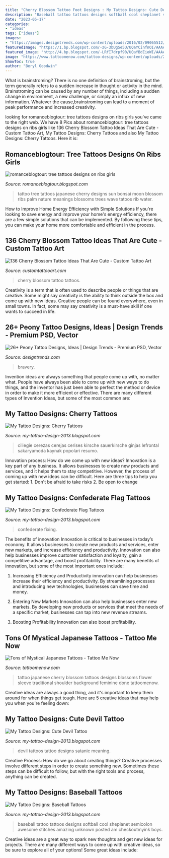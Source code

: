 ```yaml
---
title: "Cherry Blossom Tattoo Foot Designs : My Tattoo Designs: Cute Devil Tattoo"
description: "Baseball tattoo tattoos designs softball cool sheplanet semicolon awesome stitches amazing unknown posted am checkoutmyink boys"
date: "2023-05-17"
categories:
- "ideas"
tags: ["ideas"]
images:
- "https://images.designtrends.com/wp-content/uploads/2016/02/09065512/Dot-Work-Peony-Tattoo-Design.jpg"
featuredImage: "https://1.bp.blogspot.com/-zG-3bUgSe5U/UQaYCinfnOI/AAAAAAAAWLQ/8S6p07iHRNo/s1600/after_restoring_and_fixing_rebel_flag_tattoo_by_enokisoju-d5bf2tr.jpg"
featured_image: "http://4.bp.blogspot.com/-LRfI7drpf90/UQaYBdEioWI/AAAAAAAAWKo/gJHbFi272aU/s1600/cute-devil.jpg"
image: "https://www.tattoomenow.com/tattoo-designs/wp-content/uploads/2013/01/front_of_the_sleeve.jpg"
ShowToc: true
author: "Beryl Goodwin"
---
```



What is brainstroming?
There is no one definition of brainstroming, but the term generally refers to a sudden increase in thought or activity in the mind. Brainstroming can be caused by any number of things, including a sudden change in environment, a new challenge, or simply an influx of new information. Whatever the cause,brainstroming can lead to a moment of peak performance and increased creativity.

	

		
looking for romanceblogtour: tree tattoos designs on ribs girls you've came to the right web. We have 8 Pics about romanceblogtour: tree tattoos designs on ribs girls like 136 Cherry Blossom Tattoo Ideas That Are Cute - Custom Tattoo Art, My Tattoo Designs: Cherry Tattoos and also My Tattoo Designs: Cherry Tattoos. Here it is:
		
    
## Romanceblogtour: Tree Tattoos Designs On Ribs Girls

<img loading=lazy src="http://2.bp.blogspot.com/-YRpeeywwhI0/TyYIDOm6zbI/AAAAAAAAAro/5c8Vxp8as1Q/s1600/japanese-tree-tattoo-on-rib-016.jpg" onerror="this.onerror=null;this.src='https://tse3.mm.bing.net/th?id=OIP.udAftmDSLOL6J3BuHrbvqAAAAA&amp;pid=15.1';" alt="romanceblogtour: tree tattoos designs on ribs girls">

_Source: romanceblogtour.blogspot.com_

>tattoo tree tattoos japanese cherry designs sun bonsai moon blossom ribs palm nature meanings blossoms trees wave tatoos rib water. 

	

How to Improve Home Energy Efficiency with Simple Solutions
If you're looking to save energy and improve your home's energy efficiency, there are a few simple solutions that can be implemented. By following these tips, you can make your home more comfortable and efficient in the process.

    
## 136 Cherry Blossom Tattoo Ideas That Are Cute - Custom Tattoo Art

<img loading=lazy src="https://www.customtattooart.com/wp-content/uploads/2020/05/cherry-blossom-tattoos-41.jpg" onerror="this.onerror=null;this.src='https://tse2.mm.bing.net/th?id=OIP.0yMr0FFYmiC4-iWKcnQrAgHaLG&amp;pid=15.1';" alt="136 Cherry Blossom Tattoo Ideas That Are Cute - Custom Tattoo Art">

_Source: customtattooart.com_

>cherry blossom tattoo tattoos. 

	

Creativity is a term that is often used to describe people or things that are creative. Some might say creativity is the ability to think outside the box and come up with new ideas. Creative people can be found everywhere, even in small towns. In fact, some may say creativity is a must-have skill if one wants to succeed in life.

    
## 26+ Peony Tattoo Designs, Ideas | Design Trends - Premium PSD, Vector

<img loading=lazy src="https://images.designtrends.com/wp-content/uploads/2016/02/09065512/Dot-Work-Peony-Tattoo-Design.jpg" onerror="this.onerror=null;this.src='https://tse2.mm.bing.net/th?id=OIP.iUGZtniSfc6MRQBKC9nDnAHaHZ&amp;pid=15.1';" alt="26+ Peony Tattoo Designs, Ideas | Design Trends - Premium PSD, Vector">

_Source: designtrends.com_

>bravery. 

	

Invention ideas are always something that people come up with, no matter what. People have always been able to come up with new ways to do things, and the inventor has just been able to perfect the method or device in order to make it more efficient or effective. There are many different types of Invention Ideas, but some of the most common are:

    
## My Tattoo Designs: Cherry Tattoos

<img loading=lazy src="https://1.bp.blogspot.com/-4vbScE4qcvo/UQaVA3zVVnI/AAAAAAAAVko/2UrUT8Qe-Js/s1600/Cherry+Tattoos.jpg" onerror="this.onerror=null;this.src='https://tse4.mm.bing.net/th?id=OIP.tRo61JumeufRzEbQTIVUSwHaLD&amp;pid=15.1';" alt="My Tattoo Designs: Cherry Tattoos">

_Source: my-tattoo-design-2013.blogspot.com_

>ciliegie cerezas cerejas cerises kirsche sauerkirsche ginjas lefrontal sakaryamoda kaynak popolari resumo. 

	

Innovation process: How do we come up with new ideas?
Innovation is a key part of any business. It allows businesses to create new products and services, and it helps them to stay competitive. However, the process of coming up with new ideas can be difficult. Here are three tips to help you get started: 1. Don't be afraid to take risks 2. Be open to change 
    
## My Tattoo Designs: Confederate Flag Tattoos

<img loading=lazy src="https://1.bp.blogspot.com/-zG-3bUgSe5U/UQaYCinfnOI/AAAAAAAAWLQ/8S6p07iHRNo/s1600/after_restoring_and_fixing_rebel_flag_tattoo_by_enokisoju-d5bf2tr.jpg" onerror="this.onerror=null;this.src='https://tse3.mm.bing.net/th?id=OIP.Pd8WXvJZ7dJAvntMA8PqOwHaFj&amp;pid=15.1';" alt="My Tattoo Designs: Confederate Flag Tattoos">

_Source: my-tattoo-design-2013.blogspot.com_

>confederate fixing. 

	

The benefits of innovation
Innovation is critical to businesses in today’s economy. It allows businesses to create new products and services, enter new markets, and increase efficiency and productivity. Innovation can also help businesses improve customer satisfaction and loyalty, gain a competitive advantage, and boost profitability.
There are many benefits of innovation, but some of the most important ones include:

1. Increasing Efficiency and Productivity
innovation can help businesses increase their efficiency and productivity. By streamlining processes and introducing new technologies, businesses can save time and money.

2. Entering New Markets
Innovation can also help businesses enter new markets. By developing new products or services that meet the needs of a specific market, businesses can tap into new revenue streams.

3. Boosting Profitability
Innovation can also boost profitability.

    
## Tons Of Mystical Japanese Tattoos - Tattoo Me Now

<img loading=lazy src="https://www.tattoomenow.com/tattoo-designs/wp-content/uploads/2013/01/front_of_the_sleeve.jpg" onerror="this.onerror=null;this.src='https://tse2.mm.bing.net/th?id=OIP.2yWC1gT5AfdRY5jjxPuHuQHaNn&amp;pid=15.1';" alt="Tons of Mystical Japanese Tattoos - Tattoo Me Now">

_Source: tattoomenow.com_

>tattoo japanese cherry blossom tattoos designs blossoms flower sleeve traditional shoulder background feminine done tattoomenow. 

	

Creative ideas are always a good thing, and it's important to keep them around for when things get tough. Here are 5 creative ideas that may help you when you're feeling down: 

    
## My Tattoo Designs: Cute Devil Tattoo

<img loading=lazy src="http://4.bp.blogspot.com/-LRfI7drpf90/UQaYBdEioWI/AAAAAAAAWKo/gJHbFi272aU/s1600/cute-devil.jpg" onerror="this.onerror=null;this.src='https://tse1.mm.bing.net/th?id=OIP.Ve2MJFae0jmWKf0DvFaJngAAAA&amp;pid=15.1';" alt="My Tattoo Designs: Cute Devil Tattoo">

_Source: my-tattoo-design-2013.blogspot.com_

>devil tattoos tattoo designs satanic meaning. 

	

Creative Process: How do we go about creating things?
Creative processes involve different steps in order to create something new. Sometimes these steps can be difficult to follow, but with the right tools and process, anything can be created.

    
## My Tattoo Designs: Baseball Tattoos

<img loading=lazy src="http://3.bp.blogspot.com/-cgEmz7TvT_s/UQaQXUyWscI/AAAAAAAAUag/VRQdqdLNfY8/s1600/baseball_back_large.JPG" onerror="this.onerror=null;this.src='https://tse1.mm.bing.net/th?id=OIP.gAPjW0RLivfFNKtUM-OfHgHaJ4&amp;pid=15.1';" alt="My Tattoo Designs: Baseball Tattoos">

_Source: my-tattoo-design-2013.blogspot.com_

>baseball tattoo tattoos designs softball cool sheplanet semicolon awesome stitches amazing unknown posted am checkoutmyink boys. 

	

Creative ideas are a great way to spark new thoughts and get new ideas for projects. There are many different ways to come up with creative ideas, so be sure to explore all of your options! Some great ideas include:

